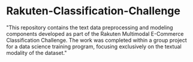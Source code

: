 # Rakuten-Classification-Challenge

"This repository contains the text data preprocessing and modeling components developed as part of the Rakuten Multimodal E-Commerce Classification Challenge. The work was completed within a group project for a data science training program, focusing exclusively on the textual modality of the dataset."
